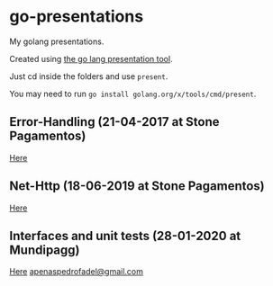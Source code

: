 # go-presentations

My golang presentations.

Created using [the go lang presentation tool](https://godoc.org/golang.org/x/tools/present).

Just cd inside the folders and use `present`.

You may need to run `go install golang.org/x/tools/cmd/present`.

## Error-Handling (21-04-2017 at Stone Pagamentos)

[Here](./error-handling)

## Net-Http (18-06-2019 at Stone Pagamentos)

[Here](./net-http)

## Interfaces and unit tests (28-01-2020 at Mundipagg)

[Here](./interfaces)
apenaspedrofadel@gmail.com
